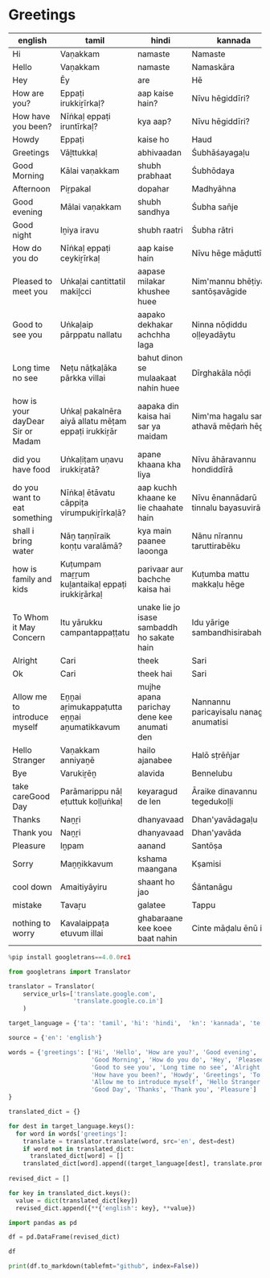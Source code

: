 # Greetings

| english                          | tamil                                              | hindi                                      | kannada                                | telugu                                     | malayalam                                     |
|----------------------------------|----------------------------------------------------|--------------------------------------------|----------------------------------------|--------------------------------------------|-----------------------------------------------|
| Hi                               | Vaṇakkam                                           | namaste                                    | Namaste                                | Hāy                                        | dhikam                                        |
| Hello                            | Vaṇakkam                                           | namaste                                    | Namaskāra                              | Halō                                       | halayaa                                       |
| Hey                              | Ēy                                                 | are                                        | Hē                                     | Hē                                         | hey                                           |
| How are you?                     | Eppaṭi irukkiṟīrkaḷ?                               | aap kaise hain?                            | Nīvu hēgiddīri?                        | Mīru elā unnāru?                           | sukhamaaneaa?                                 |
| How have you been?               | Nīṅkaḷ eppaṭi iruntīrkaḷ?                          | kya aap?                                   | Nīvu hēgiddīri?                        | Elā unnāvu?                                | ningalkku enganeyundu?                        |
| Howdy                            | Eppaṭi                                             | kaise ho                                   | Haud                                   | Hauḍī                                      | houdi                                         |
| Greetings                        | Vāḻttukkaḷ                                         | abhivaadan                                 | Śubhāśayagaḷu                          | Śubhākāṅkṣalu                              | aashamsakal                                   |
| Good Morning                     | Kālai vaṇakkam                                     | shubh prabhaat                             | Śubhōdaya                              | Śubhōdayaṁ                                 | suprabhaatham                                 |
| Afternoon                        | Piṟpakal                                           | dopahar                                    | Madhyāhna                              | Madhyāhnaṁ                                 | uchakazhinju                                  |
| Good evening                     | Mālai vaṇakkam                                     | shubh sandhya                              | Śubha san̄je                            | Śubha sāyantraṁ                            | gud eevaning                                  |
| Good night                       | Iṉiya iravu                                        | shubh raatri                               | Śubha rātri                            | Śubha rātri                                | shubha raathri                                |
| How do you do                    | Nīṅkaḷ eppaṭi ceykiṟīrkaḷ                          | aap kaise hain                             | Nīvu hēge māḍuttīri                    | Elā unnāru                                 | nee enganeyirikkunnu                          |
| Pleased to meet you              | Uṅkaḷai cantittatil makiḻcci                       | aapase milakar khushee huee                | Nim'mannu bhēṭiyāgi santōṣavāgide      | Mim'malni kalavaḍaṁ ānandaṅgā undi         | ningale kaananaayathil santheaasham           |
| Good to see you                  | Uṅkaḷaip pārppatu nallatu                          | aapako dekhakar achchha laga               | Ninna nōḍiddu oḷḷeyadāytu              | Ninni cūsinanduku cāla santōṣaṅgā undi     | ningale kandathil sandosham                   |
| Long time no see                 | Neṭu nāṭkaḷāka pārkka villai                       | bahut dinon se mulaakaat nahin huee        | Dīrghakāla nōḍi                        | Cālā kālaṁ cūḍalēdu                        | deerghanaalaayi kandittu                      |
| how is your dayDear Sir or Madam | Uṅkaḷ pakalnēra aiyā allatu mēṭam eppaṭi irukkiṟār | aapaka din kaisa hai sar ya maidam         | Nim'ma hagalu sar athavā mēḍaṁ hēge    | Mī pagaṭipūṭa sar lēdā mēḍam elā undi      | ningalude dadiyar enganeyundu sar maadam      |
| did you have food                | Uṅkaḷiṭam uṇavu irukkiṟatā?                        | apane khaana kha liya                      | Nīvu āhāravannu hondiddīrā             | Mīku āhāraṁ undā?                          | thaankal bhakshanam kazhicho                  |
| do you want to eat something     | Nīṅkaḷ ētāvatu cāppiṭa virumpukiṟīrkaḷā?           | aap kuchh khaane ke lie chaahate hain      | Nīvu ēnannādarū tinnalu bayasuvirā     | Mīru ēdainā tinālanukuṇṭunnārā             | ningalkku enthengilum kazhikkan aagrahamundo? |
| shall i bring water              | Nāṉ taṇṇīraik koṇṭu varalāmā?                      | kya main paanee laoonga                    | Nānu nīrannu taruttirabēku             | Nēnu nīru tīsukuvastānu                    | njaan vellam konduvarumo                      |
| how is family and kids           | Kuṭumpam maṟṟum kuḻantaikaḷ eppaṭi irukkiṟārkaḷ    | parivaar aur bachche kaisa hai             | Kuṭumba mattu makkaḷu hēge             | Kuṭumbaṁ mariyu pillalu elā unnāru         | kudumbavum kuttikalum enganeyundu             |
| To Whom it May Concern           | Itu yārukku campantappaṭṭatu                       | unake lie jo isase sambaddh ho sakate hain | Idu yārige sambandhisirabahudu         | Evariki idi āndōḷana kaligistundi          | aare udheshichaaneaa avarkku                  |
| Alright                          | Cari                                               | theek                                      | Sari                                   | Ālraiṭ                                     | kuzhappam                                     |
| Ok                               | Cari                                               | theek hai                                  | Sari                                   | Alāgē                                      | shari                                         |
| Allow me to introduce myself     | Eṉṉai aṟimukappaṭutta eṉṉai aṉumatikkavum          | mujhe apana parichay dene kee anumati den  | Nannannu paricayisalu nanage anumatisi | Nāgurin̄ci ceppukōvaḍāniki avakāsaṁ ivvaṇḍi | enne parichayappeduthaan anuvadikkuka         |
| Hello Stranger                   | Vaṇakkam anniyaṉē                                  | hailo ajanabee                             | Halō sṭrēn̄jar                          | Halō sṭrēn̄jar                              | halo aparichithan                             |
| Bye                              | Varukiṟēṉ                                          | alavida                                    | Bennelubu                              | Bai                                        | bai                                           |
| take careGood Day                | Parāmarippu nāḷ eṭuttuk koḷḷuṅkaḷ                  | keyaragud de len                           | Āraike dinavannu tegedukoḷḷi           | Sanrakṣaka rōju tīsukōṇḍi                  | paricharanam divasam edukkuka                 |
| Thanks                           | Naṉṟi                                              | dhanyavaad                                 | Dhan'yavādagaḷu                        | Dhan'yavādālu                              | nandi                                         |
| Thank you                        | Naṉṟi                                              | dhanyavaad                                 | Dhan'yavāda                            | Dhan'yavādālu                              | nandi                                         |
| Pleasure                         | Iṉpam                                              | aanand                                     | Santōṣa                                | Ānandaṁ                                    | sandosham                                     |
| Sorry                            | Maṉṉikkavum                                        | kshama maangana                            | Kṣamisi                                | Kṣamin̄caṇḍi                                | kshama)                                       |
| cool down                        | Amaitiyāyiru                                       | shaant ho jao                              | Śāntanāgu                              | Śāntin̄cu                                   | shaanthamaaku                                 |
| mistake                          | Tavaṟu                                             | galatee                                    | Tappu                                  | Porapāṭu                                   | thettu                                        |
| nothing to worry                 | Kavalaippaṭa etuvum illai                          | ghabaraane kee koee baat nahin             | Cinte māḍalu ēnū illa                  | Āndōḷana cendaḍāniki ēmī lēdu              | vishamikkenda kaaryamilla                     |


```python
%pip install googletrans==4.0.0rc1 

from googletrans import Translator

translator = Translator(
    service_urls=['translate.google.com', 
                  'translate.google.co.in']
    )

target_language = {'ta': 'tamil', 'hi': 'hindi',  'kn': 'kannada', 'te': 'telugu', 'ml': 'malayalam'}

source = {'en': 'english'}

words = {'greetings': ['Hi', 'Hello', 'How are you?', 'Good evening', 'Afternoon', 
                       'Good Morning', 'How do you do', 'Hey', 'Pleased to meet you',
                       'Good to see you', 'Long time no see', 'Alright', 'Dear Sir or Madam', 
                       'How have you been?', 'Howdy', 'Greetings', 'To Whom it May Concern',
                       'Allow me to introduce myself', 'Hello Stranger', 'Bye', 
                       'Good Day', 'Thanks', 'Thank you', 'Pleasure']
}

translated_dict = {}

for dest in target_language.keys():
  for word in words['greetings']:
    translate = translator.translate(word, src='en', dest=dest)
    if word not in translated_dict:
      translated_dict[word] = []
    translated_dict[word].append((target_language[dest], translate.pronunciation ))
  
revised_dict = []

for key in translated_dict.keys():
  value = dict(translated_dict[key])
  revised_dict.append({**{'english': key}, **value})

import pandas as pd

df = pd.DataFrame(revised_dict)

df

print(df.to_markdown(tablefmt="github", index=False))

```
